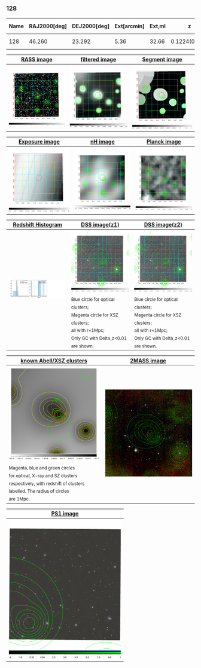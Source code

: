 <div STYLE="page-break-after: always;"></div>

### 128

|Name|RAJ2000[deg]|DEJ2000[deg] |Ext[arcmin]| Ext,ml | z | z_src| C|GC(XSZ,Delta_z<0.01)| GC(OPT,Delta_z<0.01)|GC| R_sig[arcmin] | R500[arcmin] | R500[Mpc]| CRsig[c/s] | CR500[c/s] |L500[1E44 erg/s]|F500[1E-12 erg/s/cm^2]| M500[1E14 Msun]|Tx[keV]|Cnt_sig|Beta|Rc[arcmin]|Comment|Alias|
|---|---|---|---|---|---|------|---|--------|---------|----------|---|---|---|---|---|---|---|---|---|---|---|---|---|---|
|128| 46.260| 23.292| 5.36| 32.66| 0.1224(0.008)| z1,| G| -| -| N, W| 10.262| 5.297| 0.699| 0.040(0.024)| 0.037(0.023)| 0.236(0.064)| 0.604(0.163)| 1.10(0.15)| 2.35(0.20)| 46.6| 0.855(-0.161+0.105)| 6.792(-1.565+1.337)| -| t275|

|[RASS image](../image/128/128_img.pdf)|[filtered image](../image/128/128_fil.pdf)|[Segment image](../image/128/128_seg.pdf)|
|-------------------|--------------------|-------------------|
| <img src="../image/128/128_img.png" width="300">  | <img src="../image/128/128_fil.png" width="300">   | <img src="../image/128/128_seg.png" width="300">  |

|[Exposure image](../image/128/128_mex.pdf)| [nH image](../image/128/128_nh.pdf)| [Planck image](../image/128/128_p.pdf)|
|-------------------|--------------------|-------------------|
|<img src="../image/128/128_mex.png" width="300">   | <img src="../image/128/128_nh.png" width="300">    | <img src="../image/128/128_p.png" width="300"> |

|[Redshift Histogram](../image/128/128_zg.pdf) | [DSS image(z1)](../image/128/128_dss_z1.pdf)      |  [DSS image(z2)](../image/128/128_dss_z2.pdf)    |
|-------------------|--------------------|-------------------|
|<img src="../image/128/128_zg.png" width="300"> |<img src="../image/128/128_dss_z1.png" width="300"> <sub><br>Blue circle for optical clusters; <br>Magenta circle for XSZ clusters; <br>all with r=1Mpc; <br>Only GC with Delta_z<0.01 are shown. </sub>| <img src="../image/128/128_dss_z2.png" width="300"><sub><br>Blue circle for optical clusters; <br>Magenta circle for XSZ clusters; <br>all with r=1Mpc; <br>Only GC with Delta_z<0.01 are shown. </sub> |

|[known Abell/XSZ clusters](../image/128/128_gc.pdf) | [2MASS image](../image/128/128_2mass.pdf)      |
|-------------------|-------------------|
|<img src=../image/128/128_gc.png width="300"> <br><sub>Magenta, blue and green circles <br>for optical, X-ray and SZ clusters <br>respectively, with redshift of clusters <br>labelled. The radius of circles <br>are 1Mpc.</sub>|<img src="../image/128/128_2mass.png" width="300">  |

|[PS1 image](../image/128/128_ps1.pdf)            |
|-------------------|
| <img src="../image/128/128_ps1.pdf" width="300">  |
